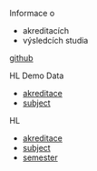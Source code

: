 Informace o 
- akreditacích
- výsledcích studia

[github](https://github.com/kristl63/frontendui/tree/app-users)

HL Demo Data
- [akreditace](/granting/accreditation/view/77bb4a23-1003-4dd4-af62-4511fc013e6d)
- [subject](/granting/subject/view/70a3c4e4-18f8-495b-bd94-d1e06c4868ae)

HL
- [akreditace](/granting/accreditation/view/2766fc9a-b095-11ed-9bd8-0242ac110002)
- [subject](/granting/subject/view/ce250a68-b095-11ed-9bd8-0242ac110002)
- [semester](/granting/semester/view/ce250af4-b095-11ed-9bd8-0242ac110002)
